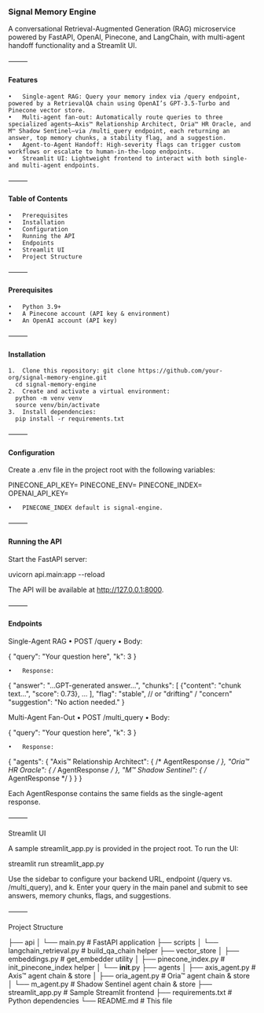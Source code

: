 ### Signal Memory Engine

A conversational Retrieval-Augmented Generation (RAG) microservice powered by FastAPI, OpenAI, Pinecone, and LangChain, with multi-agent handoff functionality and a Streamlit UI.

⸻

#### Features
	•	Single-agent RAG: Query your memory index via /query endpoint, powered by a RetrievalQA chain using OpenAI’s GPT-3.5-Turbo and Pinecone vector store.
	•	Multi-agent fan-out: Automatically route queries to three specialized agents—Axis™ Relationship Architect, Oria™ HR Oracle, and M™ Shadow Sentinel—via /multi_query endpoint, each returning an answer, top memory chunks, a stability flag, and a suggestion.
	•	Agent-to-Agent Handoff: High-severity flags can trigger custom workflows or escalate to human-in-the-loop endpoints.
	•	Streamlit UI: Lightweight frontend to interact with both single- and multi-agent endpoints.

⸻

#### Table of Contents
	•	Prerequisites
	•	Installation
	•	Configuration
	•	Running the API
	•	Endpoints
	•	Streamlit UI
	•	Project Structure

⸻

#### Prerequisites
	•	Python 3.9+
	•	A Pinecone account (API key & environment)
	•	An OpenAI account (API key)

⸻

#### Installation
	1.	Clone this repository: git clone https://github.com/your-org/signal-memory-engine.git
      cd signal-memory-engine
	2.	Create and activate a virtual environment:
      python -m venv venv
      source venv/bin/activate
	3.	Install dependencies:
      pip install -r requirements.txt
⸻

#### Configuration

Create a .env file in the project root with the following variables:

PINECONE_API_KEY=<your-pinecone-api-key>
PINECONE_ENV=<your-pinecone-environment>
PINECONE_INDEX=<your-index-name>
OPENAI_API_KEY=<your-openai-api-key>

	•	PINECONE_INDEX default is signal-engine.

⸻

#### Running the API

Start the FastAPI server:

uvicorn api.main:app --reload

The API will be available at http://127.0.0.1:8000.

⸻

#### Endpoints

Single-Agent RAG
	•	POST /query
	•	Body:

{
  "query": "Your question here",
  "k": 3
}


	•	Response:

{
  "answer": "...GPT-generated answer...",
  "chunks": [
    {"content": "chunk text...", "score": 0.73},
    ...
  ],
  "flag": "stable", // or "drifting" / "concern"
  "suggestion": "No action needed."
}



Multi-Agent Fan-Out
	•	POST /multi_query
	•	Body:

{
  "query": "Your question here",
  "k": 3
}


	•	Response:

{
  "agents": {
    "Axis™ Relationship Architect": { /* AgentResponse */ },
    "Oria™ HR Oracle": { /* AgentResponse */ },
    "M™ Shadow Sentinel": { /* AgentResponse */ }
  }
}



Each AgentResponse contains the same fields as the single-agent response.

⸻

Streamlit UI

A sample streamlit_app.py is provided in the project root. To run the UI:

streamlit run streamlit_app.py

Use the sidebar to configure your backend URL, endpoint (/query vs. /multi_query), and k. Enter your query in the main panel and submit to see answers, memory chunks, flags, and suggestions.

⸻

Project Structure

├── api
│   └── main.py             # FastAPI application
├── scripts
│   └── langchain_retrieval.py  # build_qa_chain helper
├── vector_store
│   ├── embeddings.py       # get_embedder utility
│   ├── pinecone_index.py   # init_pinecone_index helper
│   └── __init__.py
├── agents
│   ├── axis_agent.py       # Axis™ agent chain & store
│   ├── oria_agent.py       # Oria™ agent chain & store
│   └── m_agent.py          # Shadow Sentinel agent chain & store
├── streamlit_app.py        # Sample Streamlit frontend
├── requirements.txt        # Python dependencies
└── README.md               # This file
